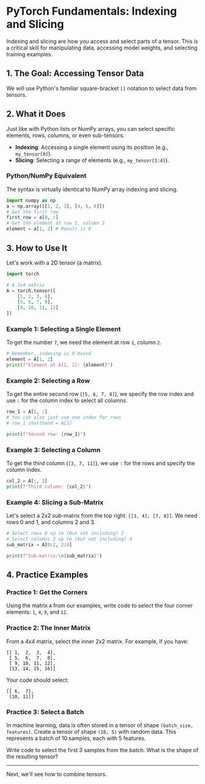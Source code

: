 # PyTorch Fundamentals: Indexing and Slicing

Indexing and slicing are how you access and select parts of a tensor. This is a critical skill for manipulating data, accessing model weights, and selecting training examples.

## 1. The Goal: Accessing Tensor Data

We will use Python's familiar square-bracket `[]` notation to select data from tensors.

## 2. What it Does

Just like with Python lists or NumPy arrays, you can select specific elements, rows, columns, or even sub-tensors.

- **Indexing**: Accessing a single element using its position (e.g., `my_tensor[0]`).
- **Slicing**: Selecting a range of elements (e.g., `my_tensor[1:4]`).

### Python/NumPy Equivalent

The syntax is virtually identical to NumPy array indexing and slicing.

```python
import numpy as np
a = np.array([[1, 2, 3], [4, 5, 6]])
# Get the first row
first_row = a[0, :]
# Get the element at row 1, column 2
element = a[1, 2] # Result is 6
```

## 3. How to Use It

Let's work with a 2D tensor (a matrix).

```python
import torch

# A 3x4 matrix
A = torch.tensor([
    [1, 2, 3, 4],
    [5, 6, 7, 8],
    [9, 10, 11, 12]
])
```

### Example 1: Selecting a Single Element

To get the number `7`, we need the element at row `1`, column `2`.

```python
# Remember, indexing is 0-based
element = A[1, 2]
print(f"Element at A[1, 2]: {element}")
```

### Example 2: Selecting a Row

To get the entire second row (`[5, 6, 7, 8]`), we specify the row index and use `:` for the column index to select all columns.

```python
row_1 = A[1, :]
# You can also just use one index for rows
# row_1_shorthand = A[1]

print(f"Second row: {row_1}")
```

### Example 3: Selecting a Column

To get the third column (`[3, 7, 11]`), we use `:` for the rows and specify the column index.

```python
col_2 = A[:, 2]
print(f"Third column: {col_2}")
```

### Example 4: Slicing a Sub-Matrix

Let's select a 2x2 sub-matrix from the top right: `[[3, 4], [7, 8]]`.
We need rows 0 and 1, and columns 2 and 3.

```python
# Select rows 0 up to (but not including) 2
# Select columns 2 up to (but not including) 4
sub_matrix = A[0:2, 2:4]

print(f"Sub-matrix:\n{sub_matrix}")
```

## 4. Practice Examples

### Practice 1: Get the Corners

Using the matrix `A` from our examples, write code to select the four corner elements: `1`, `4`, `9`, and `12`.

### Practice 2: The Inner Matrix

From a 4x4 matrix, select the inner 2x2 matrix. For example, if you have:
```
[[ 1,  2,  3,  4],
 [ 5,  6,  7,  8],
 [ 9, 10, 11, 12],
 [13, 14, 15, 16]]
```
Your code should select:
```
[[ 6,  7],
 [10, 11]]
```

### Practice 3: Select a Batch

In machine learning, data is often stored in a tensor of shape `(batch_size, features)`. 
Create a tensor of shape `(10, 5)` with random data. This represents a batch of 10 samples, each with 5 features.

Write code to select the first 3 samples from the batch. What is the shape of the resulting tensor?

---

Next, we'll see how to combine tensors.

```